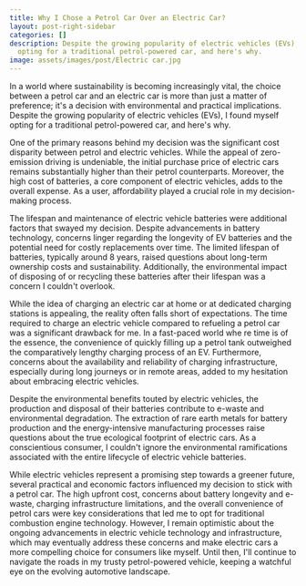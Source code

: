 ```yaml
---
title: Why I Chose a Petrol Car Over an Electric Car?
layout: post-right-sidebar
categories: []
description: Despite the growing popularity of electric vehicles (EVs), I found myself
  opting for a traditional petrol-powered car, and here's why.
image: assets/images/post/Electric car.jpg
---
```


In a world where sustainability is becoming increasingly vital, the choice between a petrol car and an electric car is more than just a matter of preference; it's a decision with environmental and practical implications. Despite the growing popularity of electric vehicles (EVs), I found myself opting for a traditional petrol-powered car, and here's why.

One of the primary reasons behind my decision was the significant cost disparity between petrol and electric vehicles. While the appeal of zero-emission driving is undeniable, the initial purchase price of electric cars remains substantially higher than their petrol counterparts. Moreover, the high cost of batteries, a core component of electric vehicles, adds to the overall expense. As a user, affordability played a crucial role in my decision-making process.

The lifespan and maintenance of electric vehicle batteries were additional factors that swayed my decision. Despite advancements in battery technology, concerns linger regarding the longevity of EV batteries and the potential need for costly replacements over time. The limited lifespan of batteries, typically around 8 years, raised questions about long-term ownership costs and sustainability. Additionally, the environmental impact of disposing of or recycling these batteries after their lifespan was a concern I couldn't overlook.

While the idea of charging an electric car at home or at dedicated charging stations is appealing, the reality often falls short of expectations. The time required to charge an electric vehicle compared to refueling a petrol car was a significant drawback for me. In a fast-paced world whe re time is of the essence, the convenience of quickly filling up a petrol tank outweighed the comparatively lengthy charging process of an EV. Furthermore, concerns about the availability and reliability of charging infrastructure, especially during long journeys or in remote areas, added to my hesitation about embracing electric vehicles.

Despite the environmental benefits touted by electric vehicles, the production and disposal of their batteries contribute to e-waste and environmental degradation. The extraction of rare earth metals for battery production and the energy-intensive manufacturing processes raise questions about the true ecological footprint of electric cars. As a conscientious consumer, I couldn't ignore the environmental ramifications associated with the entire lifecycle of electric vehicle batteries.

While electric vehicles represent a promising step towards a greener future, several practical and economic factors influenced my decision to stick with a petrol car. The high upfront cost, concerns about battery longevity and e-waste, charging infrastructure limitations, and the overall convenience of petrol cars were key considerations that led me to opt for traditional combustion engine technology. However, I remain optimistic about the ongoing advancements in electric vehicle technology and infrastructure, which may eventually address these concerns and make electric cars a more compelling choice for consumers like myself. Until then, I'll continue to navigate the roads in my trusty petrol-powered vehicle, keeping a watchful eye on the evolving automotive landscape.
